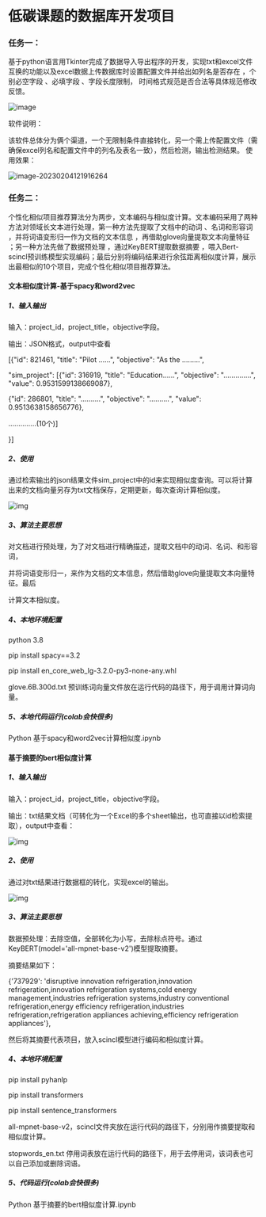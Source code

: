 # 低碳课题的数据库开发项目

### 任务一：

基于python语言用Tkinter完成了数据导入导出程序的开发，实现txt和excel文件互换的功能以及excel数据上传数据库时设置配置文件并给出如列名是否存在 ，个别必空字段 、必填字段 、字段长度限制， 时间格式规范是否合法等具体规范修改反馈。

![image](https://user-images.githubusercontent.com/60246446/216748544-71950d90-f19f-4b83-a6b7-bddcb1b73525.png)


软件说明：

该软件总体分为俩个渠道，一个无限制条件直接转化，另一个需上传配置文件（需确保excel列名和配置文件中的列名及表名一致），然后检测，输出检测结果。
使用效果：

![image-20230204121916264](C:\Users\Administrator\AppData\Roaming\Typora\typora-user-images\image-20230204121916264.png)



### 任务二：

个性化相似项目推荐算法分为两步，文本编码与相似度计算。文本编码采用了两种方法对领域长文本进行处理，第一种方法先提取了文档中的动词 、名词和形容词 ，并将词语变形归一作为文档的文本信息 ，再借助glove向量提取文本向量特征 ；另一种方法先做了数据预处理 ，通过KeyBERT提取数据摘要 ，喂入Bert-scincl预训练模型实现编码；最后分别将编码结果进行余弦距离相似度计算，展示出最相似的10个项目，完成个性化相似项目推荐算法。

#### **文本相似度计算-基于spacy和word2vec**

##### 1、输入输出

输入：project_id，project_title，objective字段。

输出：JSON格式，output中查看

[{"id": 821461, "title": "Pilot ......", "objective": "As the .........",

"sim_project": [{"id": 316919, "title": "Education......", "objective": "..............", "value": 0.9531599138669087}, 

{"id": 286801, "title": "..........", "objective": "..........", "value": 0.9513638158656776}, 

..............(10个)]

}]

 

##### 2、使用

通过检索输出的json结果文件sim_project中的id来实现相似度查询。可以将计算出来的文档向量另存为txt文档保存，定期更新，每次查询计算相似度。

![img](file:///C:\Users\ADMINI~1\AppData\Local\Temp\ksohtml11764\wps1.jpg) 

  

##### 3、算法主要思想

对文档进行预处理，为了对文档进行精确描述，提取文档中的动词、名词、和形容词，

并将词语变形归一，来作为文档的文本信息，然后借助glove向量提取文本向量特征。最后

计算文本相似度。

 

##### 4、本地环境配置

python 3.8

pip install spacy==3.2

pip install en_core_web_lg-3.2.0-py3-none-any.whl

glove.6B.300d.txt 预训练词向量文件放在运行代码的路径下，用于调用计算词向量。

 

##### 5、本地代码运行(colab会快很多)

Python  基于spacy和word2vec计算相似度.ipynb

 

#### **基于摘要的bert相似度计算**

##### 1、输入输出

输入：project_id，project_title，objective字段。

输出：txt结果文档（可转化为一个Excel的多个sheet输出，也可直接以id检索提取），output中查看：

![img](file:///C:\Users\ADMINI~1\AppData\Local\Temp\ksohtml11764\wps2.jpg) 

 

##### 2、使用

通过对txt结果进行数据框的转化，实现excel的输出。

![img](file:///C:\Users\ADMINI~1\AppData\Local\Temp\ksohtml11764\wps3.jpg) 

 

##### 3、算法主要思想

数据预处理：去除空值，全部转化为小写，去除标点符号。通过KeyBERT(model='all-mpnet-base-v2')模型提取摘要。

摘要结果如下：

{'737929': 'disruptive innovation refrigeration,innovation refrigeration,innovation refrigeration systems,cold energy management,industries refrigeration systems,industry conventional refrigeration,energy efficiency refrigeration,industries refrigeration,refrigeration appliances achieving,efficiency refrigeration appliances'},

然后将其摘要代表项目，放入scincl模型进行编码和相似度计算。

 

##### 4、本地环境配置

pip install pyhanlp 

pip install transformers

pip install sentence_transformers

all-mpnet-base-v2，scincl文件夹放在运行代码的路径下，分别用作摘要提取和相似度计算。

stopwords_en.txt 停用词表放在运行代码的路径下，用于去停用词，该词表也可以自己添加或删除词语。

 

##### 5、代码运行(colab会快很多)

Python  基于摘要的bert相似度计算.ipynb
